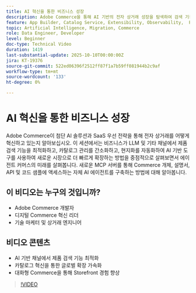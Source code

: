 ```yaml
---
title: AI 혁신을 통한 비즈니스 성장
description: Adobe Commerce을 통해 AI 기반의 전자 상거래 성장을 탐색하여 검색 기능을 강화하고, 매장을 최적화하고, 전 세계로 확장할 수 있습니다.
feature: App Builder, Catalog Service, Extensibility, Observability,  Personalization, Reporting, Saas, Storefront
topic: Artificial Intelligence, Migration, Commerce
role: Data Engineer, Developer
level: Beginner
doc-type: Technical Video
duration: 1419
last-substantial-update: 2025-10-10T00:00:00Z
jira: KT-19376
source-git-commit: 522ed06396f2512ff87f1a7b59ff081944b2c9af
workflow-type: tm+mt
source-wordcount: '133'
ht-degree: 0%

---
```



# AI 혁신을 통한 비즈니스 성장

Adobe Commerce이 첨단 AI 솔루션과 SaaS 우선 전략을 통해 전자 상거래를 어떻게 혁신하고 있는지 알아보십시오. 이 세션에서는 비즈니스가 LLM 및 기타 채널에서 제품 검색 기능을 최적화하고, 카탈로그 관리를 간소화하고, 현지화를 자동화하여 AI 기반 도구를 사용하여 새로운 시장으로 더 빠르게 확장하는 방법을 중점적으로 살펴보면서 에이전트 커머스의 미래를 살펴봅니다. 새로운 MCP 서버를 통해 Commerce 개체, 설명서, API 및 코드 샘플에 액세스하는 자체 AI 에이전트를 구축하는 방법에 대해 알아봅니다.

## 이 비디오는 누구의 것입니까?

* Adobe Commerce 개발자
* 디지털 Commerce 혁신 리더
* 기술 마케터 및 상거래 엔지니어

## 비디오 콘텐츠

* AI 기반 채널에서 제품 검색 기능 최적화
* 카탈로그 혁신을 통한 글로벌 확장 가속화
* 대화형 Commerce을 통해 Storefront 경험 향상

>[!VIDEO](https://video.tv.adobe.com/v/3475702/?learn=on&enablevpops&captions=kor)
